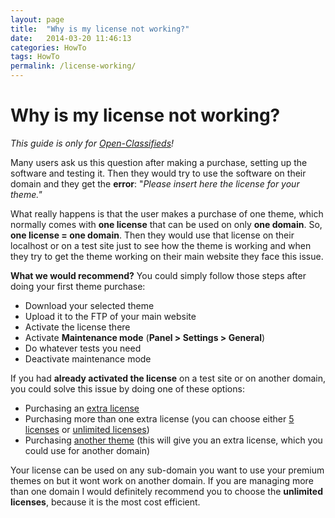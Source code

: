 ```yaml
---
layout: page
title:  "Why is my license not working?"
date:   2014-03-20 11:46:13
categories: HowTo
tags: HowTo
permalink: /license-working/
---
```

# Why is my license not working? 

_This guide is only for [Open-Classifieds](http://open-classifieds.com/)!_

Many users ask us this question after making a purchase, setting up the software and testing it. Then they would try to use the software on their domain and they get the **error**: "_Please insert here the license for your theme."_

What really happens is that the user makes a purchase of one theme, which normally comes with **one license** that can be used on only **one domain**. So, **one license = one domain**. Then they would use that license on their localhost or on a test site just to see how the theme is working and when they try to get the theme working on their main website they face this issue.

**What we would recommend?** You could simply follow those steps after doing your first theme purchase: 

* Download your selected theme
* Upload it to the FTP of your main website
* Activate the license there
* Activate **Maintenance mode** (**Panel > Settings > General**)
* Do whatever tests you need
* Deactivate maintenance mode

If you had **already activated the license** on a test site or on another domain, you could solve this issue by doing one of these options:

* Purchasing an [extra license](http://market.open-classifieds.com/services/one-extra-license.html)
* Purchasing more than one extra license (you can choose either [5 licenses](http://market.open-classifieds.com/services/theme-license-5-sites.html) or [unlimited licenses](http://market.open-classifieds.com/services/theme-license-unlimited-sites.html))
* Purchasing [another theme](http://market.open-classifieds.com/themes/) (this will give you an extra license, which you could use for another domain)

Your license can be used on any sub-domain you want to use your premium themes on but it wont work on another domain. If you are managing more than one domain I would definitely recommend you to choose the **unlimited licenses**, because it is the most cost efficient.


<!--title: Why is my license not working? 
link: http://open-classifieds.com/2014/03/20/license-working/
author: Kinan
description: 
post_id: 12101
created: 2014/03/20 12:46:13
created_gmt: 2014/03/20 11:46:13
comment_status: open
post_name: license-working
status: publish
post_type: post-->
